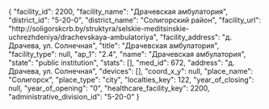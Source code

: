 {
    "facility_id": 2200,
    "facility_name": "Драчевская амбулатория",
    "district_id": "5-20-0",
    "district_name": "Солигорский район",
    "facility_url": "http:\/\/soligorskcrb.by\/struktyra\/selskie-meditsinskie-uchrezhdeniya\/drachevskaya-ambulatoriya",
    "facility_address": "д. Драчева, ул. Солнечная",
    "title": "Драчевская амбулатория",
    "facility_type": null,
    "ap_1": "2.4",
    "name": "Драчевская амбулатория",
    "state": "public institution",
    "stats": [],
    "med_id": 672,
    "address": "д. Драчева, ул. Солнечная",
    "devices": [],
    "coord_x_y": null,
    "place_name": "Солигорск",
    "place_type": "city",
    "localties_key": 122,
    "year_of_closing": null,
    "year_of_opening": "0",
    "healthcare_facility_key": 2200,
    "administrative_division_id": "5-20-0"
}